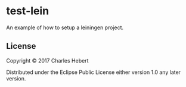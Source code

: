 # test-lein

An example of how to setup a leiningen project.

## License

Copyright © 2017 Charles Hebert

Distributed under the Eclipse Public License either version 1.0 any later
version.
